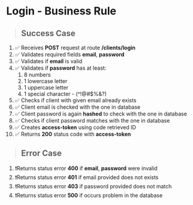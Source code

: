 # Login - Business Rule

> ## Success Case

1.  ✅ Receives **POST** request at route **/clients/login**
2.  ✅ Validates required fields **email**, **password**
3.  ✅ Validates if **email** is valid
4.  ✅ Validates if **password** has at least:
    1. 8 numbers
    2. 1 lowercase letter
    3. 1 uppercase letter
    4. 1 special character - (^!@#$%&?)
5.  ✅ Checks if client with given email already exists
6.  ✅ Client email is checked with the one in database
7.  ✅ Client password is again **hashed** to check with the one in database
8.  ✅ Checks if client password matches with the one in database
9.  ✅ Creates **access-token** using code retrieved ID
10. ✅ Returns **200** status code with **access-token**

> ## Error Case

1. ❗Returns status error **400** if **email**, **password** were invalid
2. ❗Returns status error **401** if email provided does not exists
3. ❗Returns status error **403** if password provided does not match
4. ❗Returns status error **500** if occurs problem in the database
